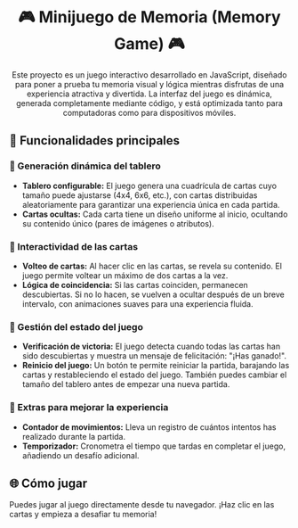 <h1 align="center">🎮 Minijuego de Memoria (Memory Game) 🎮</h1> <p align="center"> Este proyecto es un juego interactivo desarrollado en JavaScript, diseñado para poner a prueba tu memoria visual y lógica mientras disfrutas de una experiencia atractiva y divertida. La interfaz del juego es dinámica, generada completamente mediante código, y está optimizada tanto para computadoras como para dispositivos móviles. </p>
<h2>🚀 Funcionalidades principales</h2> <h3>🔹 Generación dinámica del tablero</h3> <ul> <li><strong>Tablero configurable:</strong> El juego genera una cuadrícula de cartas cuyo tamaño puede ajustarse (4x4, 6x6, etc.), con cartas distribuidas aleatoriamente para garantizar una experiencia única en cada partida.</li> <li><strong>Cartas ocultas:</strong> Cada carta tiene un diseño uniforme al inicio, ocultando su contenido único (pares de imágenes o atributos).</li> </ul> <h3>🔹 Interactividad de las cartas</h3> <ul> <li><strong>Volteo de cartas:</strong> Al hacer clic en las cartas, se revela su contenido. El juego permite voltear un máximo de dos cartas a la vez.</li> <li><strong>Lógica de coincidencia:</strong> Si las cartas coinciden, permanecen descubiertas. Si no lo hacen, se vuelven a ocultar después de un breve intervalo, con animaciones suaves para una experiencia fluida.</li> </ul> <h3>🔹 Gestión del estado del juego</h3> <ul> <li><strong>Verificación de victoria:</strong> El juego detecta cuando todas las cartas han sido descubiertas y muestra un mensaje de felicitación: "¡Has ganado!".</li> <li><strong>Reinicio del juego:</strong> Un botón te permite reiniciar la partida, barajando las cartas y restableciendo el estado del juego. También puedes cambiar el tamaño del tablero antes de empezar una nueva partida.</li> </ul> <h3>🔹 Extras para mejorar la experiencia</h3> <ul> <li><strong>Contador de movimientos:</strong> Lleva un registro de cuántos intentos has realizado durante la partida.</li> <li><strong>Temporizador:</strong> Cronometra el tiempo que tardas en completar el juego, añadiendo un desafío adicional.</li> </ul>
<h2>🌐 Cómo jugar</h2> Puedes jugar al juego directamente desde tu navegador. ¡Haz clic en las cartas y empieza a desafiar tu memoria!
